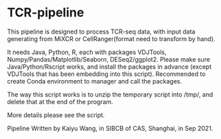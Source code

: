 # TCR-pipeline
This pipeline is designed to process TCR-seq data, with input data generating from MiXCR or CellRanger(format need to transform by hand).

It needs Java, Python, R, each with packages VDJTools, Numpy/Pandas/Matplotlib/Seaborn, DESeq2/ggplot2. Please make sure Java/Python/Rscript works, and install the packages in advance (except VDJTools that has been embedding into this script). Recommended to create Conda environment to manager and call the packages.

The way this script works is to unzip the temporary script into /tmp/, and delete that at the end of the program.

More details please see the script.

Pipeline Written by Kaiyu Wang, in SIBCB of CAS, Shanghai, in Sep 2021.
